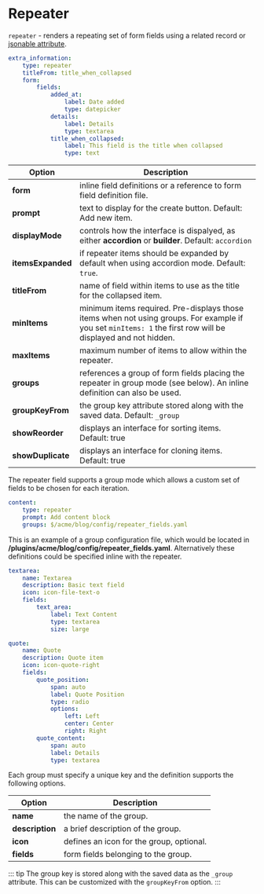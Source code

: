 # Repeater

`repeater` - renders a repeating set of form fields using a related record or [jsonable attribute](../../extend/system/models.md).

```yaml
extra_information:
    type: repeater
    titleFrom: title_when_collapsed
    form:
        fields:
            added_at:
                label: Date added
                type: datepicker
            details:
                label: Details
                type: textarea
            title_when_collapsed:
                label: This field is the title when collapsed
                type: text
```

Option | Description
------------- | -------------
**form** | inline field definitions or a reference to form field definition file.
**prompt** | text to display for the create button. Default: Add new item.
**displayMode** | controls how the interface is dispalyed, as either **accordion** or **builder**. Default: `accordion`
**itemsExpanded** | if repeater items should be expanded by default when using accordion mode. Default: `true`.
**titleFrom** | name of field within items to use as the title for the collapsed item.
**minItems** | minimum items required. Pre-displays those items when not using groups. For example if you set `minItems: 1` the first row will be displayed and not hidden.
**maxItems** | maximum number of items to allow within the repeater.
**groups** | references a group of form fields placing the repeater in group mode (see below). An inline definition can also be used.
**groupKeyFrom** | the group key attribute stored along with the saved data. Default: `_group`
**showReorder** | displays an interface for sorting items. Default: true
**showDuplicate** | displays an interface for cloning items. Default: true

The repeater field supports a group mode which allows a custom set of fields to be chosen for each iteration.

```yaml
content:
    type: repeater
    prompt: Add content block
    groups: $/acme/blog/config/repeater_fields.yaml
```

This is an example of a group configuration file, which would be located in **/plugins/acme/blog/config/repeater_fields.yaml**. Alternatively these definitions could be specified inline with the repeater.

```yaml
textarea:
    name: Textarea
    description: Basic text field
    icon: icon-file-text-o
    fields:
        text_area:
            label: Text Content
            type: textarea
            size: large

quote:
    name: Quote
    description: Quote item
    icon: icon-quote-right
    fields:
        quote_position:
            span: auto
            label: Quote Position
            type: radio
            options:
                left: Left
                center: Center
                right: Right
        quote_content:
            span: auto
            label: Details
            type: textarea
```

Each group must specify a unique key and the definition supports the following options.

Option | Description
------------- | -------------
**name** | the name of the group.
**description** | a brief description of the group.
**icon** | defines an icon for the group, optional.
**fields** | form fields belonging to the group.

::: tip
The group key is stored along with the saved data as the `_group` attribute. This can be customized with the `groupKeyFrom` option.
:::
